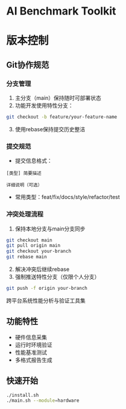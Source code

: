 # AI Benchmark Toolkit

# 版本控制

## Git协作规范

### 分支管理
1. 主分支（main）保持随时可部署状态
2. 功能开发使用特性分支：
```bash
git checkout -b feature/your-feature-name
```
3. 使用rebase保持提交历史整洁

### 提交规范
- 提交信息格式：
```
[类型] 简要描述

详细说明（可选）
```
- 常用类型：feat/fix/docs/style/refactor/test

### 冲突处理流程
1. 保持本地分支与main分支同步
```bash
git checkout main
git pull origin main
git checkout your-branch
git rebase main
```
2. 解决冲突后继续rebase
3. 强制推送特性分支（仅限个人分支）
```bash
git push -f origin your-branch
```

跨平台系统性能分析与验证工具集

## 功能特性
- 硬件信息采集
- 运行时环境验证
- 性能基准测试
- 多格式报告生成

## 快速开始
```bash
./install.sh
./main.sh --module=hardware
```